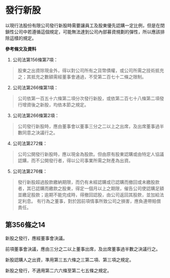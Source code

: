 # 發行新股

以現行法股份有限公司發行新股時需要讓員工及股東優先認購一定比例，但是在閉鎖性公司中若遵循這個規定，可能無法達到公司內部募資規劃的彈性，所以應該排除這樣的規定。

**參考條文及資料**

1. 公司法第156條第7項：
> 股東之出資除現金外，得以對公司所有之貨幣債權，或公司所需之技術抵充之；其抵充之數額需經董事會通過，不受第二百七十二條之限制。

2. 公司法第266條第1項：
> 公司依第一百五十六條第二項分次發行新股，或依第二百七十八條第二項發行增資後之新股，均依本節之規定。

3. 公司法第266條第2項：
> 公司發行新股時，應由董事會以董事三分之二以上之出席，及出席董事過半數同意之決議行之。

4. 公司法第272條：
> 公司公開發行新股時，應以現金為股款。但由原有股東認購或由特定人協議認購，而不公開發行者，得以公司事業所需之財產為出資。

5. 公司法第276條：
> 發行新股超過股款繳納期限，而仍有未經認購或已認購而撤回或未繳股款者，其已認購而繳款之股東，得定一個月以上之期限，催告公司使認購足額並繳足股款；逾期不能完成時，得撤回認股，由公司返回其股款，並加給法定利息。
> 有行為之董事，對於因前項情事所致公司之損害，應負連帶賠償責任。

## 第356條之14

新股之發行，應經董事會決議。

前項董事會決議，應由三分之二以上董事出席，及出席董事過半數之決議行之。

新股認購人之出資，準用第三五六條之三第二項、第三項之規定。

新股之發行，不適用第二六六條至第二七五條之規定。
